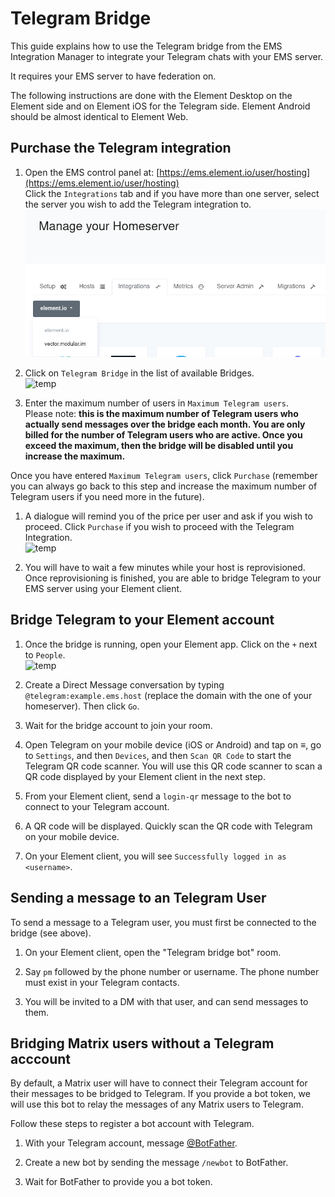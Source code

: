 # Telegram Bridge

This guide explains how to use the Telegram bridge from the EMS Integration Manager to integrate your Telegram chats with your EMS server.

It requires your EMS server to have federation on.

The following instructions are done with the  Element Desktop on the Element side and on Element iOS for the Telegram side. Element Android should be almost identical to Element Web.

## Purchase the Telegram integration

1. Open the EMS control panel at: [https://ems.element.io/user/hosting](https://ems.element.io/user/hosting)  
Click the `Integrations` tab  and if you have more than one server, select the server you wish to add the Telegram integration to.  
![temp](/images/click-integration-tab-ems-user-hosting.png)  

1. Click on `Telegram Bridge` in the list of available Bridges.  
![temp](/images/bridge-integration-list.png)  

1. Enter the maximum number of users in `Maximum Telegram users`.  
Please note:  **this is the maximum number of Telegram users who actually send messages over the bridge each month. You are only billed for the number of Telegram users who are active. Once you exceed the maximum, then the bridge will be disabled until you increase the maximum.**

Once you have entered `Maximum Telegram users`, click `Purchase` (remember you can always go back to this step and increase the maximum number of Telegram users if you need more in the future).

1. A dialogue will remind you of the price per user and ask if you wish to proceed. Click `Purchase` if you wish to proceed with the Telegram Integration.  
![temp](/images/integrations/Telegram-Bridge/confirm-payment.png)  

1. You will have to wait a few minutes while your host is reprovisioned.
Once reprovisioning is finished, you are able to bridge Telegram to your EMS server using your Element client.

## Bridge Telegram to your Element account

1. Once the bridge is running, open your Element app. Click on the `+` next to `People`.  
![temp](/images/start-chat.png)

1. Create a Direct Message conversation by typing `@telegram:example.ems.host` (replace the domain with the one of your homeserver). Then click `Go`.

1. Wait for the bridge account to join your room.

1. Open Telegram on your mobile device (iOS or Android) and tap on ≡, go to `Settings`, and then `Devices`, and then `Scan QR Code` to start the Telegram QR code scanner. You will use this QR code scanner to scan a QR code displayed by your Element client in the next step.

1. From your Element client, send a `login-qr` message to the bot to connect to your Telegram account.

1. A QR code will be displayed. Quickly scan the QR code with Telegram on your mobile device.

1. On your Element client, you will see `Successfully logged in as <username>`.

## Sending a message to an Telegram User

To send a message to a Telegram user, you must first be connected to the bridge (see above).

1. On your Element client, open the "Telegram bridge bot" room.

1. Say `pm` followed by the phone number or username. The phone number must exist in your Telegram contacts.

1. You will be invited to a DM with that user, and can send messages to them.

## Bridging Matrix users without a Telegram acccount

By default, a Matrix user will have to connect their Telegram account for their messages to be bridged to Telegram. If you provide a bot token, we will use this bot to relay the messages of any Matrix users to Telegram.

Follow these steps to register a bot account with Telegram.

1. With your Telegram account, message [@BotFather](https://www.t.me/BotFather).

1. Create a new bot by sending the message `/newbot` to BotFather.

1. Wait for BotFather to provide you a bot token.
